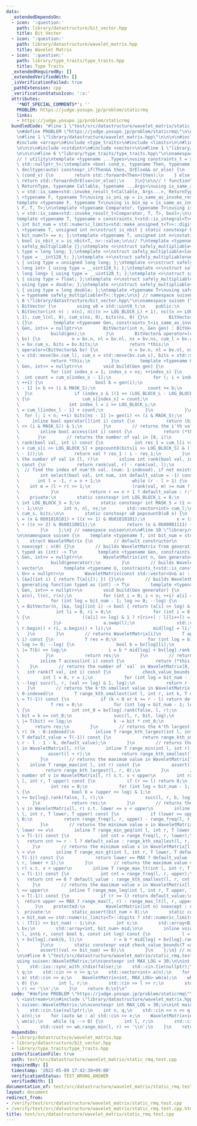 ```yaml
---
data:
  _extendedDependsOn:
  - icon: ':question:'
    path: library/datastructure/bit_vector.hpp
    title: Bit Vector
  - icon: ':question:'
    path: library/datastructure/wavelet_matrix.hpp
    title: Wavelet Matrix
  - icon: ':question:'
    path: library/type_traits/type_traits.hpp
    title: Type Traits
  _extendedRequiredBy: []
  _extendedVerifiedWith: []
  _isVerificationFailed: true
  _pathExtension: cpp
  _verificationStatusIcon: ':x:'
  attributes:
    '*NOT_SPECIAL_COMMENTS*': ''
    PROBLEM: https://judge.yosupo.jp/problem/staticrmq
    links:
    - https://judge.yosupo.jp/problem/staticrmq
  bundledCode: "#line 1 \"test/src/datastructure/wavelet_matrix/static_rmq.test.cpp\"\
    \n#define PROBLEM \"https://judge.yosupo.jp/problem/staticrmq\"\n\n#include <iostream>\n\
    \n#line 1 \"library/datastructure/wavelet_matrix.hpp\"\n\n\n\n#include <cassert>\n\
    #include <array>\n#include <type_traits>\n#include <limits>\n\n#line 1 \"library/datastructure/bit_vector.hpp\"\
    \n\n\n\n#include <cstdint>\n#include <vector>\n\n#line 1 \"library/type_traits/type_traits.hpp\"\
    \n\n\n\n#line 6 \"library/type_traits/type_traits.hpp\"\n\nnamespace suisen {\n\
    // ! utility\ntemplate <typename ...Types>\nusing constraints_t = std::enable_if_t<std::conjunction_v<Types...>,\
    \ std::nullptr_t>;\ntemplate <bool cond_v, typename Then, typename OrElse>\nconstexpr\
    \ decltype(auto) constexpr_if(Then&& then, OrElse&& or_else) {\n    if constexpr\
    \ (cond_v) {\n        return std::forward<Then>(then);\n    } else {\n       \
    \ return std::forward<OrElse>(or_else);\n    }\n}\n\n// ! function\ntemplate <typename\
    \ ReturnType, typename Callable, typename ...Args>\nusing is_same_as_invoke_result\
    \ = std::is_same<std::invoke_result_t<Callable, Args...>, ReturnType>;\ntemplate\
    \ <typename F, typename T>\nusing is_uni_op = is_same_as_invoke_result<T, F, T>;\n\
    template <typename F, typename T>\nusing is_bin_op = is_same_as_invoke_result<T,\
    \ F, T, T>;\n\ntemplate <typename Comparator, typename T>\nusing is_comparator\
    \ = std::is_same<std::invoke_result_t<Comparator, T, T>, bool>;\n\n// ! integral\n\
    template <typename T, typename = constraints_t<std::is_integral<T>>>\nconstexpr\
    \ int bit_num = std::numeric_limits<std::make_unsigned_t<T>>::digits;\ntemplate\
    \ <typename T, unsigned int n>\nstruct is_nbit { static constexpr bool value =\
    \ bit_num<T> == n; };\ntemplate <typename T, unsigned int n>\nstatic constexpr\
    \ bool is_nbit_v = is_nbit<T, n>::value;\n\n// ?\ntemplate <typename T>\nstruct\
    \ safely_multipliable {};\ntemplate <>\nstruct safely_multipliable<int> { using\
    \ type = long long; };\ntemplate <>\nstruct safely_multipliable<long long> { using\
    \ type = __int128_t; };\ntemplate <>\nstruct safely_multipliable<unsigned int>\
    \ { using type = unsigned long long; };\ntemplate <>\nstruct safely_multipliable<unsigned\
    \ long int> { using type = __uint128_t; };\ntemplate <>\nstruct safely_multipliable<unsigned\
    \ long long> { using type = __uint128_t; };\ntemplate <>\nstruct safely_multipliable<float>\
    \ { using type = float; };\ntemplate <>\nstruct safely_multipliable<double> {\
    \ using type = double; };\ntemplate <>\nstruct safely_multipliable<long double>\
    \ { using type = long double; };\ntemplate <typename T>\nusing safely_multipliable_t\
    \ = typename safely_multipliable<T>::type;\n\n} // namespace suisen\n\n\n#line\
    \ 8 \"library/datastructure/bit_vector.hpp\"\n\nnamespace suisen {\n    class\
    \ BitVector {\n        using u8 = std::uint8_t;\n    public:\n        explicit\
    \ BitVector(int n) : n(n), nl((n >> LOG_BLOCK_L) + 1), ns((n >> LOG_BLOCK_S) +\
    \ 1), cum_l(nl, 0), cum_s(ns, 0), bits(ns, 0) {}\n        BitVector() : BitVector(0)\
    \ {}\n        template <typename Gen, constraints_t<is_same_as_invoke_result<bool,\
    \ Gen, int>> = nullptr>\n        BitVector(int n, Gen gen) : BitVector(n) {\n\
    \            build(gen);\n        }\n        BitVector& operator=(const BitVector&\
    \ bv) {\n            n = bv.n, nl = bv.nl, ns = bv.ns, cum_l = bv.cum_l, cum_s\
    \ = bv.cum_s, bits = bv.bits;\n            return *this;\n        }\n        BitVector&\
    \ operator=(BitVector&& bv) {\n            n = bv.n, nl = bv.nl, ns = bv.ns, cum_l\
    \ = std::move(bv.cum_l), cum_s = std::move(bv.cum_s), bits = std::move(bv.bits);\n\
    \            return *this;\n        }\n        template <typename Gen, constraints_t<is_same_as_invoke_result<bool,\
    \ Gen, int>> = nullptr>\n        void build(Gen gen) {\n            int i = 0;\n\
    \            for (int index_s = 1; index_s < ns; ++index_s) {\n              \
    \  int count = cum_s[index_s - 1];\n                for (; i < index_s << LOG_BLOCK_S;\
    \ ++i) {\n                    bool b = gen(i);\n                    bits[index_s\
    \ - 1] |= b << (i & MASK_S);\n                    count += b;\n              \
    \  }\n                if (index_s & ((1 << (LOG_BLOCK_L - LOG_BLOCK_S)) - 1))\
    \ {\n                    cum_s[index_s] = count;\n                } else {\n \
    \                   int index_l = i >> LOG_BLOCK_L;\n                    cum_l[index_l]\
    \ = cum_l[index_l - 1] + count;\n                }\n            }\n          \
    \  for (; i < n; ++i) bits[ns - 1] |= gen(i) << (i & MASK_S);\n        }\n   \
    \     inline bool operator[](int i) const {\n            return (bits[i >> LOG_BLOCK_S]\
    \ >> (i & MASK_S)) & 1;\n        }\n        // returns the i'th val (i: 0-indexed)\n\
    \        inline bool access(int i) const {\n            return (*this)[i];\n \
    \       }\n        // returns the number of val in [0, i)\n        inline int\
    \ rank(bool val, int i) const {\n            int res_1 = cum_l[i >> LOG_BLOCK_L]\
    \ + cum_s[i >> LOG_BLOCK_S] + popcount8(bits[i >> LOG_BLOCK_S] & ((1 << (i & MASK_S))\
    \ - 1));\n            return val ? res_1 : i - res_1;\n        }\n        // returns\
    \ the number of val in [l, r)\n        inline int rank(bool val, int l, int r)\
    \ const {\n            return rank(val, r) - rank(val, l);\n        }\n      \
    \  // find the index of num'th val. (num: 1-indexed). if not exists, returns default_value.\n\
    \        int select(bool val, int num, int default_value = -1) const {\n     \
    \       int l = -1, r = n + 1;\n            while (r - l > 1) {\n            \
    \    int m = (l + r) >> 1;\n                (rank(val, m) >= num ? r : l) = m;\n\
    \            }\n            return r == n + 1 ? default_value : r;\n        }\n\
    \    private:\n        static constexpr int LOG_BLOCK_L = 8;\n        static constexpr\
    \ int LOG_BLOCK_S = 3;\n        static constexpr int MASK_S = (1 << LOG_BLOCK_S)\
    \ - 1;\n\n        int n, nl, ns;\n        std::vector<int> cum_l;\n        std::vector<u8>\
    \ cum_s, bits;\n\n        static constexpr u8 popcount8(u8 x) {\n            x\
    \ = (x & 0b01010101) + ((x >> 1) & 0b01010101);\n            x = (x & 0b00110011)\
    \ + ((x >> 2) & 0b00110011);\n            return (x & 0b00001111) + (x >> 4);\n\
    \        }\n    };\n} // namespace suisen\n\n\n#line 10 \"library/datastructure/wavelet_matrix.hpp\"\
    \n\nnamespace suisen {\n    template <typename T, int bit_num = std::numeric_limits<std::make_unsigned_t<T>>::digits>\n\
    \    struct WaveletMatrix {\n        // default constructor\n        WaveletMatrix()\
    \ noexcept : n(0) {}\n        // builds WaveletMatrix from generating function\
    \ typed as (int) -> T\n        template <typename Gen, constraints_t<is_same_as_invoke_result<T,\
    \ Gen, int>> = nullptr>\n        WaveletMatrix(int n, Gen generator) : n(n) {\n\
    \            build(generator);\n        }\n        // builds WaveletMatrix from\
    \ vector\n        template <typename U, constraints_t<std::is_constructible<T,\
    \ U>> = nullptr>\n        WaveletMatrix(const std::vector<U>& a) : WaveletMatrix(a.size(),\
    \ [&a](int i) { return T(a[i]); }) {}\n\n        // builds WaveletMatrix from\
    \ generating function typed as (int) -> T\n        template <typename Gen, constraints_t<is_same_as_invoke_result<T,\
    \ Gen, int>> = nullptr>\n        void build(Gen generator) {\n            std::vector<T>\
    \ a(n), l(n), r(n);\n            for (int i = 0; i < n; ++i) a[i] = generator(i);\n\
    \            for (int log = bit_num - 1; log >= 0; --log) {\n                bv[log]\
    \ = BitVector(n, [&a, log](int i) -> bool { return (a[i] >> log) & 1; });\n  \
    \              int li = 0, ri = 0;\n                for (int i = 0; i < n; ++i)\
    \ {\n                    ((a[i] >> log) & 1 ? r[ri++] : l[li++]) = a[i];\n   \
    \             }\n                a.swap(l);\n                std::copy(r.begin(),\
    \ r.begin() + ri, a.begin() + li);\n                mid[log] = li;\n         \
    \   }\n        }\n        // returns WaveletMatrix[i]\n        T operator[](int\
    \ i) const {\n            T res = 0;\n            for (int log = bit_num - 1;\
    \ log >= 0; --log) {\n                bool b = bv[log][i];\n                res\
    \ |= T(b) << log;\n                i = b * mid[log] + bv[log].rank(b, i);\n  \
    \          }\n            return res;\n        }\n        // returns WaveletMatrix[i]\n\
    \        inline T access(int i) const {\n            return (*this)[i];\n    \
    \    }\n        // returns the number of `val` in WaveletMatrix[0, i).\n     \
    \   int rank(T val, int i) const {\n            check_value_bounds(val);\n   \
    \         int l = 0, r = i;\n            for (int log = bit_num - 1; log >= 0;\
    \ --log) succ(l, r, (val >> log) & 1, log);\n            return r - l;\n     \
    \   }\n        // returns the k'th smallest value in WaveletMatrix[l, r) (k :\
    \ 0-indexed)\n        T range_kth_smallest(int l, int r, int k, T default_value\
    \ = T(-1)) const {\n            if (k < 0 or k >= r - l) return default_value;\n\
    \            T res = 0;\n            for (int log = bit_num - 1; log >= 0; --log)\
    \ {\n                int cnt_0 = bv[log].rank(false, l, r);\n                bool\
    \ bit = k >= cnt_0;\n                succ(l, r, bit, log);\n                res\
    \ |= T(bit) << log;\n                k -= bit * cnt_0;\n            }\n      \
    \      return res;\n        }\n        // returns the k'th largest value in WaveletMatrix[l,\
    \ r) (k : 0-indexed)\n        inline T range_kth_largest(int l, int r, int k,\
    \ T default_value = T(-1)) const {\n            return range_kth_smallest(l, r,\
    \ r - l - 1 - k, default_value);\n        }\n        // returns the minimum value\
    \ in WaveletMatrix[l, r)\n        inline T range_min(int l, int r) const {\n \
    \           assert(l < r);\n            return range_kth_smallest(l, r, 0);\n\
    \        }\n        // returns the maximum value in WaveletMatrix[l, r)\n    \
    \    inline T range_max(int l, int r) const {\n            assert(l < r);\n  \
    \          return range_kth_largest(l, r, 0);\n        }\n        // returns the\
    \ number of v in WaveletMatrix[l, r) s.t. v < upper\n        int range_freq(int\
    \ l, int r, T upper) const {\n            if (r <= l) return 0;\n            check_value_bounds(upper);\n\
    \            int res = 0;\n            for (int log = bit_num - 1; log >= 0; --log)\
    \ {\n                bool b = (upper >> log) & 1;\n                if (b) res\
    \ += bv[log].rank(false, l, r);\n                succ(l, r, b, log);\n       \
    \     }\n            return res;\n        }\n        // returns the number of\
    \ v in WaveletMatrix[l, r) s.t. lower <= v < upper\n        inline int range_freq(int\
    \ l, int r, T lower, T upper) const {\n            if (lower >= upper) return\
    \ 0;\n            return range_freq(l, r, upper) - range_freq(l, r, lower);\n\
    \        }\n        // returns the minimum value v in WaveletMatrix[l, r) s.t.\
    \ lower <= v\n        inline T range_min_geq(int l, int r, T lower, T default_value\
    \ = T(-1)) const {\n            int cnt = range_freq(l, r, lower);\n         \
    \   return cnt >= r - l ? default_value : range_kth_smallest(l, r, cnt);\n   \
    \     }\n        // returns the minimum value v in WaveletMatrix[l, r) s.t. lower\
    \ < v\n        inline T range_min_gt(int l, int r, T lower, T default_value =\
    \ T(-1)) const {\n            return lower == MAX ? default_value : range_min_geq(l,\
    \ r, lower + 1);\n        }\n        // returns the maximum value v in WaveletMatrix[l,\
    \ r) s.t. v < upper\n        inline T range_max_lt(int l, int r, T upper, T default_value\
    \ = T(-1)) const {\n            int cnt = range_freq(l, r, upper);\n         \
    \   return cnt == 0 ? default_value : range_kth_smallest(l, r, cnt - 1);\n   \
    \     }\n        // returns the maximum value v in WaveletMatrix[l, r) s.t. v\
    \ <= upper\n        inline T range_max_leq(int l, int r, T upper, T default_value\
    \ = T(-1)) const {\n            if (r >= l) return default_value;\n          \
    \  return upper == MAX ? range_max(l, r) : range_max_lt(l, r, upper + 1);\n  \
    \      }\n    protected:\n        WaveletMatrix(int n) noexcept : n(n) {}\n  \
    \  private:\n        static_assert(bit_num > 0);\n        static constexpr T MAX\
    \ = bit_num == std::numeric_limits<T>::digits ? std::numeric_limits<T>::max()\
    \ : (T(1) << bit_num) - 1;\n\n        int n;\n        std::array<BitVector, bit_num>\
    \ bv;\n        std::array<int, bit_num> mid;\n\n        inline void succ(int&\
    \ l, int& r, const bool b, const int log) const {\n            l = b * mid[log]\
    \ + bv[log].rank(b, l);\n            r = b * mid[log] + bv[log].rank(b, r);\n\
    \        }\n\n        static constexpr void check_value_bounds(T val) {\n    \
    \        assert((val >> bit_num) == 0);\n        }\n    };\n} // namespace suisen\n\
    \n\n#line 6 \"test/src/datastructure/wavelet_matrix/static_rmq.test.cpp\"\n\n\
    using suisen::WaveletMatrix;\n\nconstexpr int MAX_LOG = 30;\n\nint main() {\n\
    \    std::ios::sync_with_stdio(false);\n    std::cin.tie(nullptr);\n    int n,\
    \ q;\n    std::cin >> n >> q;\n    std::vector<int> a(n);\n    for (auto &e :\
    \ a) std::cin >> e;\n    WaveletMatrix<int, MAX_LOG> wm(a);\n    while (q -->\
    \ 0) {\n        int l, r;\n        std::cin >> l >> r;\n        std::cout << wm.range_min(l,\
    \ r) << '\\n';\n    }\n    return 0;\n}\n"
  code: "#define PROBLEM \"https://judge.yosupo.jp/problem/staticrmq\"\n\n#include\
    \ <iostream>\n\n#include \"library/datastructure/wavelet_matrix.hpp\"\n\nusing\
    \ suisen::WaveletMatrix;\n\nconstexpr int MAX_LOG = 30;\n\nint main() {\n    std::ios::sync_with_stdio(false);\n\
    \    std::cin.tie(nullptr);\n    int n, q;\n    std::cin >> n >> q;\n    std::vector<int>\
    \ a(n);\n    for (auto &e : a) std::cin >> e;\n    WaveletMatrix<int, MAX_LOG>\
    \ wm(a);\n    while (q --> 0) {\n        int l, r;\n        std::cin >> l >> r;\n\
    \        std::cout << wm.range_min(l, r) << '\\n';\n    }\n    return 0;\n}"
  dependsOn:
  - library/datastructure/wavelet_matrix.hpp
  - library/datastructure/bit_vector.hpp
  - library/type_traits/type_traits.hpp
  isVerificationFile: true
  path: test/src/datastructure/wavelet_matrix/static_rmq.test.cpp
  requiredBy: []
  timestamp: '2022-05-09 17:42:38+09:00'
  verificationStatus: TEST_WRONG_ANSWER
  verifiedWith: []
documentation_of: test/src/datastructure/wavelet_matrix/static_rmq.test.cpp
layout: document
redirect_from:
- /verify/test/src/datastructure/wavelet_matrix/static_rmq.test.cpp
- /verify/test/src/datastructure/wavelet_matrix/static_rmq.test.cpp.html
title: test/src/datastructure/wavelet_matrix/static_rmq.test.cpp
---
```

